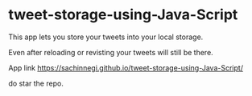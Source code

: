 # tweet-storage-using-Java-Script
This app lets you store your tweets into your local storage.

Even after reloading or revisting your tweets will still be there.

App link https://sachinnegi.github.io/tweet-storage-using-Java-Script/

do star the repo.
